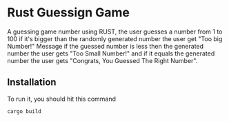 
# Rust Guessign Game

A guessing game number using RUST, the user guesses a number from 1 to 100 if it's bigger than the randomly generated number the user get "Too big Number!" Message if the guessed number is less then the generated number the user gets "Too Small Number!" and if it equals the generated number the user gets "Congrats, You Guessed The Right Number".

## Installation

To run it, you should hit this command

```bash
cargo build
```
